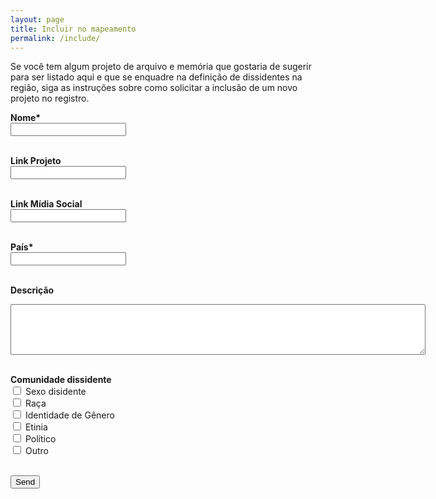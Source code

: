 ```yaml
---
layout: page
title: Incluir no mapeamento
permalink: /include/
---
```


Se você tem algum projeto de arquivo e memória que gostaria de sugerir para ser listado aqui e que se enquadre na definição de dissidentes na região, siga as instruções sobre como solicitar a inclusão de um novo projeto no registro.


<form action="https://formspree.io/f/mgedpgaw" method="POST">
  <label for="name" style="font-weight: bold">Nome*</label><br>
  <input type="text" id="name" name="name" required><br><br>
  
  <label for="link" style="font-weight: bold">Link Projeto</label><br>
  <input type="text" id="link" name="link" required><br><br>
  
  <label for="link" style="font-weight: bold">Link Mídia Social</label><br>
  <input type="text" id="socials" name="socials"><br><br>
  
  <label for="location" style="font-weight: bold">País*</label><br>
  <input type="text" id="location" name="location" required><br><br>
  
  <label for="description" style="font-weight: bold">Descrição</label>
  <textarea rows="5" cols="80" id="description" name="description" required></textarea><br><br>
  
  <label for="community" style="font-weight: bold">Comunidade dissidente</label><br>
  <input type="checkbox" id="sexual_community" name="sexual_community" value="sexual">
  <label for="sexual_community">Sexo disidente</label><br>
  <input type="checkbox" id="race_community" name="race_community" value="race">
  <label for="race_community">Raça</label><br>
  <input type="checkbox" id="gender_community" name="gender_community" value="gender">
  <label for="gender_community">Identidade de Gênero</label><br>
  <input type="checkbox" id="ethnicity_community" name="ethnicity_community" value="ethnicity">
  <label for="ethnicity_community">Etinia</label><br>
  <input type="checkbox" id="political_community" name="political_community" value="political">
  <label for="political_community">Político</label><br>
  <input type="checkbox" id="other_community" name="other_community" value="other">
  <label for="other_community">Outro</label>
  <br><br>
  
  <input type="submit" value="Send">
</form> 
